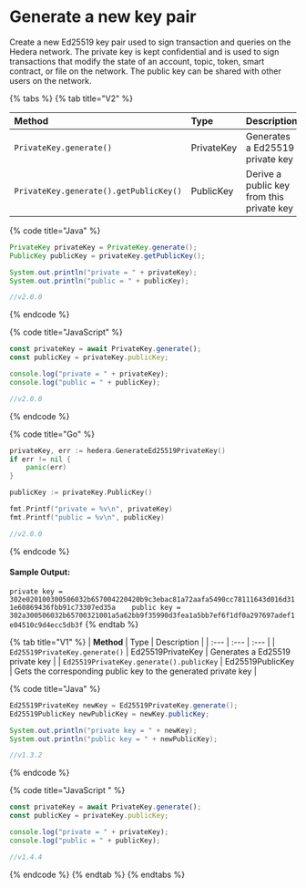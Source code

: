 # Generate a new key pair

Create a new Ed25519 key pair used to sign transaction and queries on the Hedera network. The private key is kept confidential and is used to sign transactions that modify the state of an account, topic, token, smart contract, or file on the network. The public key can be shared with other users on the network.

{% tabs %}
{% tab title="V2" %}


| **Method**  | Type | Description |
| :--- | :--- | :--- |
| `PrivateKey.generate()` | PrivateKey | Generates a Ed25519 private key |
| `PrivateKey.generate().getPublicKey()` | PublicKey | Derive a public key from this private key |

{% code title="Java" %}
```java
PrivateKey privateKey = PrivateKey.generate();
PublicKey publicKey = privateKey.getPublicKey();

System.out.println("private = " + privateKey);
System.out.println("public = " + publicKey);

//v2.0.0
```
{% endcode %}

{% code title="JavaScript" %}
```javascript
const privateKey = await PrivateKey.generate();
const publicKey = privateKey.publicKey;

console.log("private = " + privateKey);
console.log("public = " + publicKey);

//v2.0.0
```
{% endcode %}

{% code title="Go" %}
```go
privateKey, err := hedera.GenerateEd25519PrivateKey()
if err != nil {
    panic(err)
}

publicKey := privateKey.PublicKey()

fmt.Printf("private = %v\n", privateKey)
fmt.Printf("public = %v\n", publicKey)

//v2.0.0
```
{% endcode %}

#### Sample Output:

`private key = 302e020100300506032b657004220420b9c3ebac81a72aafa5490cc78111643d016d311e60869436fbb91c73307ed35a   
public key = 302a300506032b65700321001a5a62bb9f35990d3fea1a5bb7ef6f1df0a297697adef1e04510c9d4ecc5db3f`
{% endtab %}

{% tab title="V1" %}
| **Method**  | Type | Description |
| :--- | :--- | :--- |
| `Ed25519PrivateKey.generate()` | Ed25519PrivateKey | Generates a Ed25519 private key |
| `Ed25519PrivateKey.generate().publicKey` | Ed25519PublicKey | Gets the corresponding public key to the generated private key |

{% code title="Java" %}
```java
Ed25519PrivateKey newKey = Ed25519PrivateKey.generate();
Ed25519PublicKey newPublicKey = newKey.publicKey;

System.out.println("private key = " + newKey);
System.out.println("public key = " + newPublicKey);

//v1.3.2
```
{% endcode %}

{% code title="JavaScript " %}
```javascript
const privateKey = await PrivateKey.generate();
const publicKey = privateKey.publicKey;

console.log("private = " + privateKey);
console.log("public = " + publicKey);

//v1.4.4
```
{% endcode %}
{% endtab %}
{% endtabs %}

